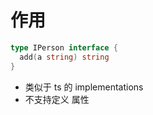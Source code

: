 # 作用

```go
type IPerson interface {
  add(a string) string
}
```

- 类似于 ts 的 implementations
- 不支持定义 属性
